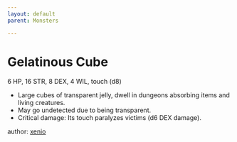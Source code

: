 ```yaml
---
layout: default
parent: Monsters 

--- 
```

# Gelatinous Cube
6 HP, 16 STR, 8 DEX, 4 WIL, touch (d8)  
- Large cubes of transparent jelly, dwell in dungeons absorbing items and living creatures.  
- May go undetected due to being transparent.  
- Critical damage: Its touch paralyzes victims (d6 DEX damage).  




author: [xenio](https://xenioinabottle.blogspot.com/2021/02/classic-monsters-for-cairnito-part-1.html) 


